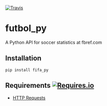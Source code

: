 [![Travis](https://img.shields.io/travis/seemethere/nba_py.svg?style=flat-square)](https://travis-ci.org/seemethere/nba_py)   

# futbol_py
A Python API for soccer statistics at fbref.com

## Installation
```
pip install fifa_py
```

## Requirements [![Requires.io](https://img.shields.io/requires/github/sports-analytics/fifa_py.svg?style=flat-square)](https://requires.io/github/sports-analytics/fifa_py/requirements/?branch=master)
- [HTTP Requests](http://www.python-requests.org/en/latest/)
